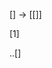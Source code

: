 [] -> [[]]

[1]

..[]

<!-- [[]] -->

<!-- weź każdy element podtablicy tj. tutaj [] i połącz z tablicą z ostatnim elementem 
newArrays = [] => [] + [1] => [1]

połącz z bazową tablicą newArrays =>
[] concat [1]
-->
<!--[ [], [1] ]-->

<!-- [1,2] -->

<!-- [[1,2], [2,1]] -->
